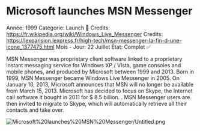# Microsoft launches MSN Messenger

Année: 1999
Catégorie: Launch 🚀
Credits: https://fr.wikipedia.org/wiki/Windows_Live_Messenger
Credits: https://lexpansion.lexpress.fr/high-tech/msn-messenger-la-fin-d-une-icone_1377475.html
Mois - Jour: 22 Juillet
État: Complet ✅

MSN Messenger was proprietary client software linked to a proprietary instant messaging service for Windows XP / Vista, game consoles and mobile phones, and produced by Microsoft between 1999 and 2013. Born in 1999, MSN Messenger became Windows Live Messenger in 2005.
On January 10, 2013, Microsoft announces that MSN will no longer be available from March 15, 2013. Microsoft has decided to focus on Skype, the Internet call software it bought in 2011 for $ 8.5 billion. .
MSN Messenger users are then invited to migrate to Skype, which will automatically retrieve all their contacts and take over.

![Microsoft%20launches%20MSN%20Messenger/Untitled.png](Microsoft%20launches%20MSN%20Messenger/Untitled.png)